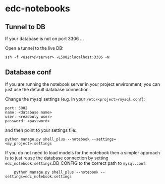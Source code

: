 # edc-notebooks
    
## Tunnel to DB

If your database is not on port 3306 ...

Open a tunnel to the live DB:

    ssh -f <user>@<server> -L5002:localhost:3306 -N


## Database conf

If you are running the notebook server in your project environment, you can just use the default database connection

Change the mysql settings (e.g. in your `/etc/<project>/mysql.conf`):

    port: 5002
    name: <database name>
    user: <readonly user>
    password: <password>

and then point to your settings file:

    python manage.py shell_plus --notebook --settings=<my_project>.settings

If you do not need to load models for the notebook then a simpler approach is to just reuse the database connection by setting `edc_notebook.settings`.DB_CONFIG to the correct path to `mysql.conf`.

        python manage.py shell_plus --notebook --settings=edc_notebook.settings
